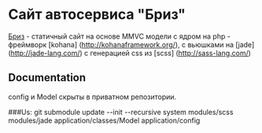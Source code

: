 # Сайт автосервиса "Бриз"

[Бриз](http://briz-sto.ru/) - статичный сайт на основе MMVC модели c ядром на php - фреймворк [kohana] (http://kohanaframework.org/), с вьюшками на [jade] (http://jade-lang.com/) с генерацией css из [scss] (http://sass-lang.com/)

## Documentation
config и Model скрыты в приватном репозитории.

###Us:
git submodule update --init --recursive system modules/scss modules/jade application/classes/Model application/config